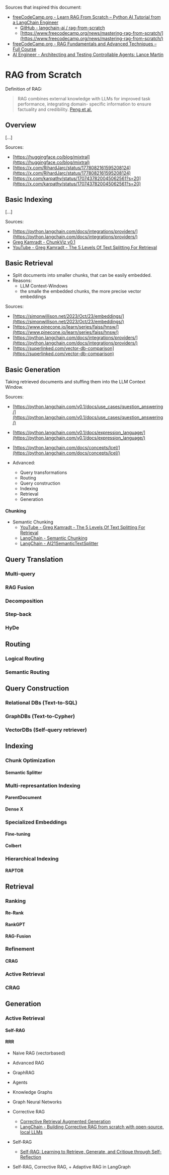 Sources that inspired this document:
- [freeCodeCamp.org - Learn RAG From Scratch – Python AI Tutorial from a LangChain Engineer](https://youtu.be/sVcwVQRHIc8?si=d-cAX2okDj5bJmfb)
  - [GitHub - langchain-ai / rag-from-scratch](https://github.com/langchain-ai/rag-from-scratch)
  - [https://www.freecodecamp.org/news/mastering-rag-from-scratch/](https://www.freecodecamp.org/news/mastering-rag-from-scratch/)
- [freeCodeCamp.org - RAG Fundamentals and Advanced Techniques – Full Course
](https://youtu.be/ea2W8IogX80?si=lKfzFOJyoIc5y3sd)
- [AI Engineer - Architecting and Testing Controllable Agents: Lance Martin](https://youtu.be/ib-wTAvCZqg?si=-Eq9T0GSrzgQabuw)

# RAG from Scratch
Definition of RAG:
> RAG combines external knowledge with LLMs for improved task performance, integrating domain-
specific information to ensure factuality and credibility. [Peng et al.](https://doi.org/10.48550/arXiv.2408.08921)

## Overview

[...]

Sources:
- [https://huggingface.co/blog/mixtral](https://huggingface.co/blog/mixtral)
- [https://x.com/RihardJarc/status/1778082161595208124](https://x.com/RihardJarc/status/1778082161595208124)
- [https://x.com/karpathy/status/1707437820045062561?s=20](https://x.com/karpathy/status/1707437820045062561?s=20)

## Basic Indexing

[...]

Sources:
- [https://python.langchain.com/docs/integrations/providers/](https://python.langchain.com/docs/integrations/providers/)
- [Greg Kamradt - ChunkViz v0.1](https://chunkviz.up.railway.app)
- [YouTube - Greg Kamradt - The 5 Levels Of Text Splitting For Retrieval](https://youtu.be/8OJC21T2SL4?si=lKSnKqFQfD9YP5EE)

## Basic Retrieval

- Split documents into smaller chunks, that can be easily embedded.
- Reasons:
  - LLM Context-Windows
  - the smalle the embedded chunks, the more precise vector embeddings

Sources:
- [https://simonwillison.net/2023/Oct/23/embeddings/](https://simonwillison.net/2023/Oct/23/embeddings/)
- [https://www.pinecone.io/learn/series/faiss/hnsw/](https://www.pinecone.io/learn/series/faiss/hnsw/)
- [https://python.langchain.com/docs/integrations/providers/](https://python.langchain.com/docs/integrations/providers/)
- [https://superlinked.com/vector-db-comparison](https://superlinked.com/vector-db-comparison)

  
## Basic Generation

Taking retrieved documents and stuffing them into the LLM Context Window.
 
Sources:
- [https://python.langchain.com/v0.1/docs/use_cases/question_answering/](https://python.langchain.com/v0.1/docs/use_cases/question_answering/)
- [https://python.langchain.com/v0.1/docs/expression_language/](https://python.langchain.com/v0.1/docs/expression_language/)
- [https://python.langchain.com/docs/concepts/lcel/](https://python.langchain.com/docs/concepts/lcel/)


- Advanced:
  - Query transformations
  - Routing
  - Query construction
  - Indexing
  - Retrieval
  - Generation

#### Chunking
- Semantic Chunking
  - [YouTube - Greg Kamradt - The 5 Levels Of Text Splitting For Retrieval](https://youtu.be/8OJC21T2SL4?si=lKSnKqFQfD9YP5EE)
  - [LangChain - Semantic Chunking](https://python.langchain.com/v0.1/docs/modules/data_connection/document_transformers/semantic-chunker/)
  - [LangChain - AI21SemanticTextSplitter](https://python.langchain.com/v0.1/docs/integrations/document_transformers/ai21_semantic_text_splitter/)

## Query Translation
### Multi-query
### RAG Fusion
### Decomposition
### Step-back
### HyDe

## Routing
### Logical Routing
### Semantic Routing

## Query Construction
### Relational DBs (Text-to-SQL)
### GraphDBs (Text-to-Cypher)
### VectorDBs (Self-query retriever)

## Indexing
### Chunk Optimization
#### Semantic Splitter
### Multi-represantation Indexing
#### ParentDocument
#### Dense X
### Specialized Embeddings
#### Fine-tuning
#### Colbert
### Hierarchical Indexing
#### RAPTOR

## Retrieval

### Ranking
#### Re-Rank
#### RankGPT
#### RAG-Fusion

### Refinement
#### CRAG

### Active Retrieval

### CRAG

## Generation

### Active Retrieval
#### Self-RAG
#### RRR





- Naive RAG (vectorbased)
- Advanced RAG
- GraphRAG
- Agents
- Knowledge Graphs
- Graph Neural Networks
- Corrective RAG
  - [Corrective Retrieval Augmented Generation](https://doi.org/10.48550/arXiv.2401.15884)
  - [LangChain - Building Corrective RAG from scratch with open-source, local LLMs](https://youtu.be/E2shqsYwxck?si=qg199MKQ84dtDe6U)
- Self-RAG
  - [Self-RAG: Learning to Retrieve, Generate, and Critique through Self-Reflection](https://doi.org/10.48550/arXiv.2310.11511)

- Self-RAG, Corrective RAG, + Adaptive RAG in LangGraph
